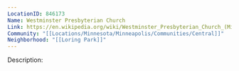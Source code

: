 ```yaml
---
LocationID: 846173
Name: Westminster Presbyterian Church
Link: https://en.wikipedia.org/wiki/Westminster_Presbyterian_Church_(Minneapolis)
Community: "[[Locations/Minnesota/Minneapolis/Communities/Central]]"
Neighborhood: "[[Loring Park]]"
---
```


Description:
